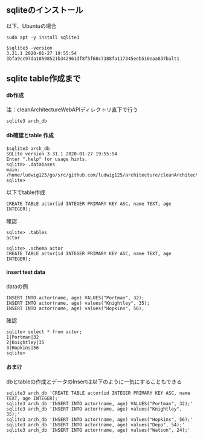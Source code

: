 ## sqliteのインストール

以下、Ubuntuの場合
```
sudo apt -y install sqlite3

$sqlite3 -version
3.31.1 2020-01-27 19:55:54 3bfa9cc97da10598521b342961df8f5f68c7388fa117345eeb516eaa837balt1
```

## sqlite table作成まで

#### db作成

注：cleanArchitectureWebAPIディレクトリ直下で行う

```
sqlite3 arch_db
```

#### db確認とtable 作成
```
$sqlite3 arch_db
SQLite version 3.31.1 2020-01-27 19:55:54
Enter ".help" for usage hints.
sqlite> .databases
main: /home/ludwig125/go/src/github.com/ludwig125/architecture/cleanArchitectureWebAPI/arch_db
sqlite>
```

以下でtable作成
```
CREATE TABLE actor(id INTEGER PRIMARY KEY ASC, name TEXT, age INTEGER);
```

確認

```
sqlite> .tables
actor

sqlite> .schema actor
CREATE TABLE actor(id INTEGER PRIMARY KEY ASC, name TEXT, age INTEGER);
```

#### insert test data

dataの例
```
INSERT INTO actor(name, age) VALUES("Portman", 32);
INSERT INTO actor(name, age) values("Knightley", 35);
INSERT INTO actor(name, age) values("Hopkins", 56);
```

確認
```
sqlite> select * from actor;
1|Portman|32
2|Knightley|35
3|Hopkins|56
sqlite>
```

#### おまけ
dbとtableの作成とデータのInsertは以下のように一気にすることもできる

```
sqlite3 arch_db 'CREATE TABLE actor(id INTEGER PRIMARY KEY ASC, name TEXT, age INTEGER);'
sqlite3 arch_db 'INSERT INTO actor(name, age) VALUES("Portman", 32);'
sqlite3 arch_db 'INSERT INTO actor(name, age) values("Knightley", 35);'
sqlite3 arch_db 'INSERT INTO actor(name, age) values("Hopkins", 56);'
sqlite3 arch_db 'INSERT INTO actor(name, age) values("Depp", 54);'
sqlite3 arch_db 'INSERT INTO actor(name, age) values("Watson", 24);'
```
